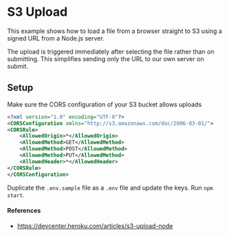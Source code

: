 # S3 Upload

This example shows how to load a file from a browser straight to S3 using a signed URL from a Node.js server.

The upload is triggered immediately after selecting the file rather than on submitting. This simplifies sending only the URL to our own server on submit.

## Setup

Make sure the CORS configuration of your S3 bucket allows uploads
```xml
<?xml version="1.0" encoding="UTF-8"?>
<CORSConfiguration xmlns="http://s3.amazonaws.com/doc/2006-03-01/">
<CORSRule>
    <AllowedOrigin>*</AllowedOrigin>
    <AllowedMethod>GET</AllowedMethod>
    <AllowedMethod>POST</AllowedMethod>
    <AllowedMethod>PUT</AllowedMethod>
    <AllowedHeader>*</AllowedHeader>
</CORSRule>
</CORSConfiguration>
```

Duplicate the `.env.sample` file as a `.env` file and update the keys.
Run `npm start`.

#### References

* https://devcenter.heroku.com/articles/s3-upload-node
